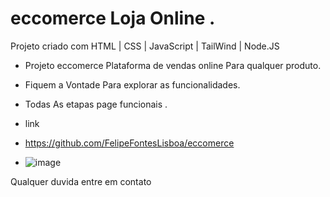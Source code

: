 # eccomerce Loja Online .
Projeto criado com HTML | CSS | JavaScript | TailWind | Node.JS
 - Projeto eccomerce Plataforma de vendas online  Para qualquer produto.
 - Fiquem a Vontade Para explorar as funcionalidades.
 - Todas As etapas  page funcionais .

- link
- https://github.com/FelipeFontesLisboa/eccomerce
- ![image](https://github.com/FelipeFontesLisboa/eccomerce/assets/140672254/e1816298-6baa-4230-a456-348a522c6c9c)


Qualquer duvida entre em contato 
